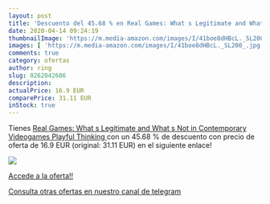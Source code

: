 ```yaml
---
layout: post
title: 'Descuento del 45.68 % en Real Games: What s Legitimate and What s'
date: 2020-04-14 09:24:19
thumbnailImage: 'https://m.media-amazon.com/images/I/41boe8dHBcL._SL200_.jpg'
images: [ 'https://m.media-amazon.com/images/I/41boe8dHBcL._SL200_.jpg' ]
comments: true
category: ofertas
author: ring
slug: 0262042606
description:
actualPrice: 16.9 EUR
comparePrice: 31.11 EUR
inStock: true
---
```


Tienes [Real Games: What s Legitimate and What s Not in Contemporary Videogames  Playful Thinking ](https://www.amazon.com/dp/0262042606/?tag=redken08-20) con un 45.68 % de descuento con precio de oferta de 16.9 EUR (original: 31.11 EUR) en el siguiente enlace!

[![](https://m.media-amazon.com/images/I/41boe8dHBcL._SL200_.jpg)](https://www.amazon.com/dp/0262042606/?tag=redken08-20)

[Accede a la oferta!!](https://www.amazon.com/dp/0262042606/?tag=redken08-20)

[Consulta otras ofertas en nuestro canal de telegram](https://t.me/s/ofertas25)
